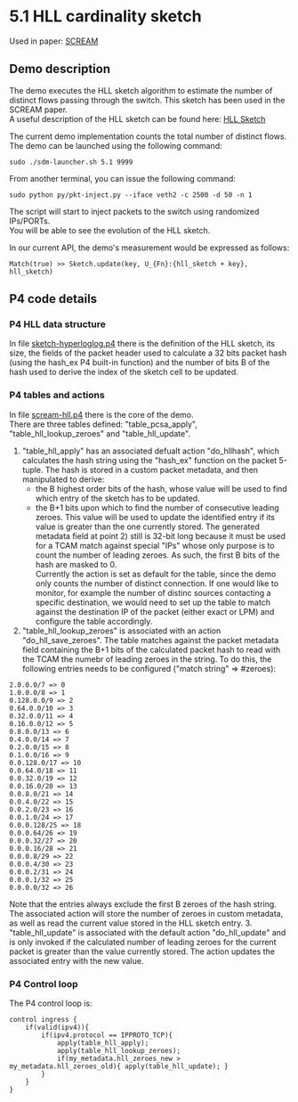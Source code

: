 
# 5.1 HLL cardinality sketch

Used in paper: [SCREAM](http://dl.acm.org/citation.cfm?doid=2716281.2836099 "SCREAM")

## Demo description
The demo executes the HLL sketch algorithm to estimate the number of distinct flows passing through the switch.
This sketch has been used in the SCREAM paper.  
A useful description of the HLL sketch can be found here: [HLL Sketch](https://research.neustar.biz/2012/10/25/sketch-of-the-day-hyperloglog-cornerstone-of-a-big-data-infrastructure/ "HLL Sketch")

The current demo implementation counts the total number of distinct flows.  
The demo can be launched using the following command:
```
sudo ./sdm-launcher.sh 5.1 9999
```
From another terminal, you can issue the following command:
```
sudo python py/pkt-inject.py --iface veth2 -c 2500 -d 50 -n 1
```
The script will start to inject packets to the switch using randomized IPs/PORTs.  
You will be able to see the evolution of the HLL sketch.

In our current API, the demo's measurement would be expressed as follows:
```
Match(true) >> Sketch.update(key, U_{Fn}:{hll_sketch + key}, hll_sketch)
```

## P4 code details

### P4 HLL data structure

In file [sketch-hyperloglog.p4](p4src/includes/sketch-hyperloglog.p4 "sketch-hyperloglog.p4") there is the definition of the HLL sketch, its size, the fields of the packet header used to calculate a 32 bits packet hash (using the hash_ex P4 built-in function) and the number of bits B of the hash used to derive the index of the sketch cell to be updated.

### P4 tables and actions
In file [scream-hll.p4](p4src/scream-hll.p4 "scream-hll.p4") there is the core of the demo.  
There are three tables defined: "table_pcsa_apply", "table_hll_lookup_zeroes" and "table_hll_update".

1. "table_hll_apply" has an associated defualt action "do_hllhash", which calculates the hash string using the "hash_ex" function on the packet 5-tuple. The hash is stored in a custom packet metadata, and then manipulated to derive:
   - the B highest order bits of the hash, whose value will be used to find which entry of the sketch has to be updated.
   - the B+1 bits upon which to find the number of consecutive leading zeroes. This value will be used to update the identified entry if its value is greater than the one currently stored.
The generated metadata field at point 2) still is 32-bit long because it must be used for a TCAM match against special "IPs" whose only purpose is to count the number of leading zeroes. As such, the first B bits of the hash are masked to 0.  
Currently the action is set as default for the table, since the demo only counts the number of distinct connection.
If one would like to monitor, for example the number of distinc sources contacting a specific destination, we would need to set up the table to match against the destination IP of the packet (either exact or LPM) and configure the table accordingly. 
2. "table_hll_lookup_zeroes" is associated with an action "do_hll_save_zeroes". The table matches against the packet metadata field containing the B+1 bits of the calculated packet hash to read with the TCAM the numebr of leading zeroes in the string. To do this, the following entries needs to be configured ("match string" => #zeroes):
```
2.0.0.0/7 => 0
1.0.0.0/8 => 1
0.128.0.0/9 => 2
0.64.0.0/10 => 3
0.32.0.0/11 => 4
0.16.0.0/12 => 5
0.8.0.0/13 => 6
0.4.0.0/14 => 7
0.2.0.0/15 => 8
0.1.0.0/16 => 9
0.0.128.0/17 => 10
0.0.64.0/18 => 11
0.0.32.0/19 => 12
0.0.16.0/20 => 13
0.0.8.0/21 => 14
0.0.4.0/22 => 15
0.0.2.0/23 => 16
0.0.1.0/24 => 17
0.0.0.128/25 => 18
0.0.0.64/26 => 19
0.0.0.32/27 => 20
0.0.0.16/28 => 21
0.0.0.8/29 => 22
0.0.0.4/30 => 23
0.0.0.2/31 => 24
0.0.0.1/32 => 25
0.0.0.0/32 => 26
```
Note that the entries always exclude the first B zeroes of the hash string.
The associated action will store the number of zeroes in custom metadata, as well as read the current value stored in the HLL sketch entry.
3. "table_hll_update" is associated with the default action "do_hll_update" and is only invoked if the calculated number of leading zeroes for the current packet is greater than the value currently stored. The action updates the associated entry with the new value.


### P4 Control loop
The P4 control loop is:
```
control ingress {
    if(valid(ipv4)){
        if(ipv4.protocol == IPPROTO_TCP){
            apply(table_hll_apply);
            apply(table_hll_lookup_zeroes);
            if(my_metadata.hll_zeroes_new > my_metadata.hll_zeroes_old){ apply(table_hll_update); }
        }
    }
} 
```

